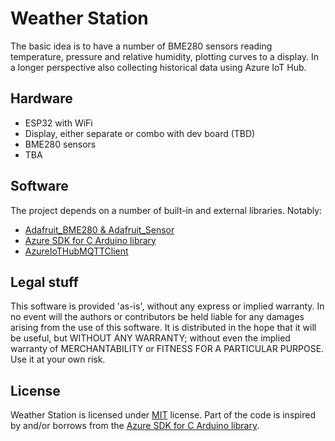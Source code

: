 # Weather Station
The basic idea is to have a number of BME280 sensors reading temperature, pressure and relative humidity, plotting curves to a display. In a longer perspective also collecting historical data using Azure IoT Hub.

## Hardware
- ESP32 with WiFi
- Display, either separate or combo with dev board (TBD)
- BME280 sensors
- TBA

## Software
The project depends on a number of built-in and external libraries. Notably:
- [Adafruit_BME280 & Adafruit_Sensor](https://github.com/adafruit)
- [Azure SDK for C Arduino library](https://github.com/Azure/azure-sdk-for-c-arduino)
- [AzureIoTHubMQTTClient](https://github.com/andriyadi/AzureIoTHubMQTTClient)

## Legal stuff
This software is provided 'as-is', without any express or implied warranty. In no event will the authors or contributors be held liable for any damages arising from the use of this software. It is distributed in the hope that it will be useful, but WITHOUT ANY WARRANTY; without even the implied warranty of MERCHANTABILITY or FITNESS FOR A PARTICULAR PURPOSE. Use it at your own risk.

## License
Weather Station is licensed under [MIT](https://github.com/HSBallina/weather-station/blob/midflight-cleanup/LICENSE) license.
Part of the code is inspired by and/or borrows from the [Azure SDK for C Arduino library](https://github.com/Azure/azure-sdk-for-c-arduino). 
